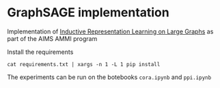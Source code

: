 # GraphSAGE implementation

Implementation of [Inductive Representation Learning on Large Graphs](https://cs.stanford.edu/people/jure/pubs/graphsage-nips17.pdf) as part of the AIMS AMMI program

Install the requirements
```
cat requirements.txt | xargs -n 1 -L 1 pip install 
```

The experiments can be run on the botebooks `cora.ipynb` and `ppi.ipynb`
